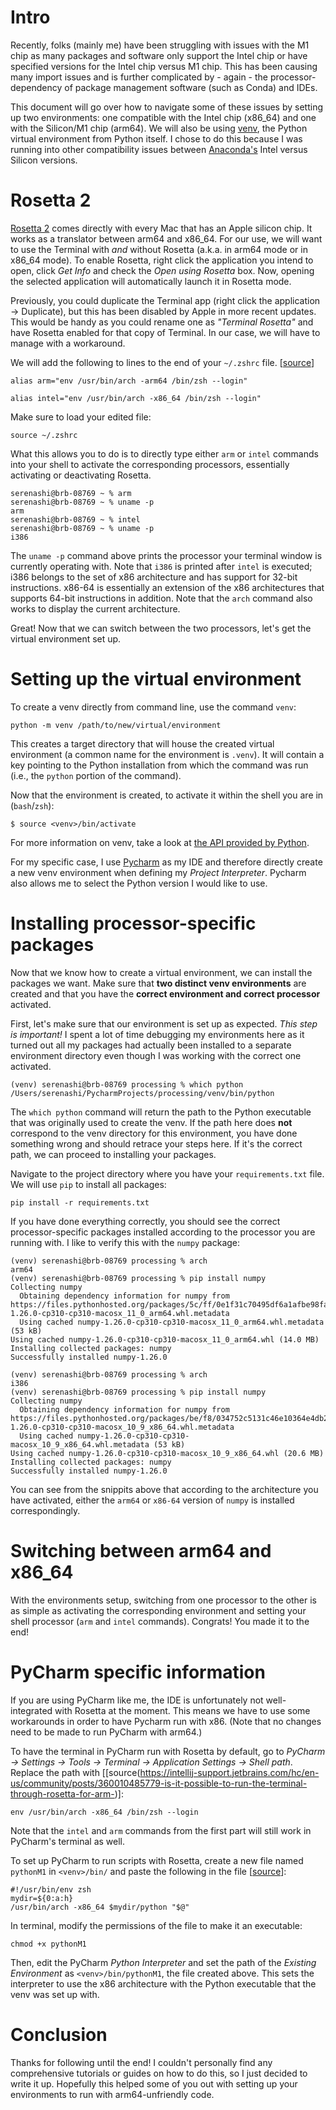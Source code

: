 Intro
=====

Recently, folks (mainly me) have been struggling with issues with the M1 chip as many packages and software only 
support the Intel chip or have specified versions for the Intel chip versus M1 chip. This has been causing many import issues
and is further complicated by - again - the processor-dependency of package management software (such as Conda) and IDEs.

This document will go over how to navigate some of these issues by setting up two environments: one compatible with the
Intel chip (x86_64) and one with the Silicon/M1 chip (arm64). We will also be using [venv](https://docs.python.org/3/library/venv.html),
the Python virtual environment from Python itself. I chose to do this because I was running into other compatibility issues between
[Anaconda's](https://www.anaconda.com/) Intel versus Silicon versions.

Rosetta 2
=========

[Rosetta 2](https://support.apple.com/en-us/HT211861) comes directly with every Mac that has an Apple silicon chip. It works as a translator 
between arm64 and x86_64. For our use, we will want to use the Terminal with _and_ without Rosetta (a.k.a. in arm64 mode or in x86_64 mode).
To enable Rosetta, right click the application you intend to open, click _Get Info_ and check the _Open using Rosetta_ box. Now, opening the 
selected application will automatically launch it in Rosetta mode.

Previously, you could duplicate the Terminal app (right click the application -> Duplicate), but this has been disabled by Apple in more
recent updates. This would be handy as you could rename one as _"Terminal Rosetta"_ and have Rosetta enabled for that copy of Terminal.
In our case, we will have to manage with a workaround.

We will add the following to lines to the end of your `~/.zshrc` file. [[source](https://stackoverflow.com/questions/74198234/duplication-of-terminal-in-macos-ventura)]

```
alias arm="env /usr/bin/arch -arm64 /bin/zsh --login" 

alias intel="env /usr/bin/arch -x86_64 /bin/zsh --login"
```

Make sure to load your edited file:

```
source ~/.zshrc
```

What this allows you to do is to directly type either `arm` or `intel` commands into your shell to activate the corresponding 
processors, essentially activating or deactivating Rosetta.

```
serenashi@brb-08769 ~ % arm
serenashi@brb-08769 ~ % uname -p
arm
serenashi@brb-08769 ~ % intel
serenashi@brb-08769 ~ % uname -p
i386
```

The `uname -p` command above prints the processor your terminal window is currently operating with. Note that `i386` is printed 
after `intel` is executed; i386 belongs to the set of x86 architecture and has support for 32-bit instructions. x86-64 is essentially
an extension of the x86 architectures that supports 64-bit instructions in addition. Note that the `arch` command also works to display
the current architecture.

Great! Now that we can switch between the two processors, let's get the virtual environment set up.

Setting up the virtual environment
==================================

To create a venv directly from command line, use the command `venv`:

```
python -m venv /path/to/new/virtual/environment
```

This creates a target directory that will house the created virtual environment (a common name for the environment is `.venv`). 
It will contain a key pointing to the Python installation from which the command was run (i.e., the `python` portion of the command).

Now that the environment is created, to activate it within the shell you are in (`bash`/`zsh`):

```
$ source <venv>/bin/activate
```

For more information on venv, take a look at [the API provided by Python](https://docs.python.org/3/library/venv.html).

For my specific case, I use [Pycharm](https://www.jetbrains.com/pycharm/) as my IDE and therefore directly create a new venv environment 
when defining my _Project Interpreter_. Pycharm also allows me to select the Python version I would like to use.

Installing processor-specific packages
======================================

Now that we know how to create a virtual environment, we can install the packages we want. Make sure that **two distinct venv environments**
are created and that you have the **correct environment and correct processor** activated.

First, let's make sure that our environment is set up as expected. _This step is important!_ I spent a lot of time debugging my environments
here as it turned out all my packages had actually been installed to a separate environment directory even though I was working with the correct
one activated.

```
(venv) serenashi@brb-08769 processing % which python
/Users/serenashi/PycharmProjects/processing/venv/bin/python
```

The `which python` command will return the path to the Python executable that was originally used to create the venv. If the path here
does **not** correspond to the venv directory for this environment, you have done something wrong and should retrace your steps here.
If it's the correct path, we can proceed to installing your packages.

Navigate to the project directory where you have your `requirements.txt` file. We will use `pip` to install all packages:

```
pip install -r requirements.txt
```

If you have done everything correctly, you should see the correct processor-specific packages installed according to the processor you are
running with. I like to verify this with the `numpy` package:

```
(venv) serenashi@brb-08769 processing % arch
arm64
(venv) serenashi@brb-08769 processing % pip install numpy
Collecting numpy
  Obtaining dependency information for numpy from https://files.pythonhosted.org/packages/5c/ff/0e1f31c70495df6a1afbe98fa237f36e6fb7c5443fcb9a53f43170e5814c/numpy-1.26.0-cp310-cp310-macosx_11_0_arm64.whl.metadata
  Using cached numpy-1.26.0-cp310-cp310-macosx_11_0_arm64.whl.metadata (53 kB)
Using cached numpy-1.26.0-cp310-cp310-macosx_11_0_arm64.whl (14.0 MB)
Installing collected packages: numpy
Successfully installed numpy-1.26.0
```

```
(venv) serenashi@brb-08769 processing % arch
i386
(venv) serenashi@brb-08769 processing % pip install numpy
Collecting numpy
  Obtaining dependency information for numpy from https://files.pythonhosted.org/packages/be/f8/034752c5131c46e10364e4db241974f2eb6bb31bbfc4335344c19e17d909/numpy-1.26.0-cp310-cp310-macosx_10_9_x86_64.whl.metadata
  Using cached numpy-1.26.0-cp310-cp310-macosx_10_9_x86_64.whl.metadata (53 kB)
Using cached numpy-1.26.0-cp310-cp310-macosx_10_9_x86_64.whl (20.6 MB)
Installing collected packages: numpy
Successfully installed numpy-1.26.0
```

You can see from the snippits above that according to the architecture you have activated, either the `arm64` or `x86-64` version of `numpy` is 
installed correspondingly.

Switching between arm64 and x86_64
==================================

With the environments setup, switching from one processor to the other is as simple as activating the corresponding environment and setting your 
shell processor (`arm` and `intel` commands). Congrats! You made it to the end!

PyCharm specific information
============================

If you are using PyCharm like me, the IDE is unfortunately not well-integrated with Rosetta at the moment. This means we have to use
some workarounds in order to have Pycharm run with x86. (Note that no changes need to be made to run PyCharm with arm64.)

To have the terminal in PyCharm run with Rosetta by default, go to _PyCharm -> Settings -> Tools -> Terminal -> Application Settings -> Shell 
path_. Replace the path with 
[[source(https://intellij-support.jetbrains.com/hc/en-us/community/posts/360010485779-is-it-possible-to-run-the-terminal-through-rosetta-for-arm-)]:

```
env /usr/bin/arch -x86_64 /bin/zsh --login
```

Note that the `intel` and `arm` commands from the first part will still work in PyCharm's terminal as well.

To set up PyCharm to run scripts with Rosetta, create a new file named `pythonM1` in `<venv>/bin/` and paste the following in the file 
[[source](https://youtrack.jetbrains.com/issue/PY-46290/Allow-running-Python-under-Rosetta-2-in-PyCharm-for-Apple-Silicon)]: 

```
#!/usr/bin/env zsh
mydir=${0:a:h}
/usr/bin/arch -x86_64 $mydir/python "$@"
```

In terminal, modify the permissions of the file to make it an executable:

```
chmod +x pythonM1
```

Then, edit the PyCharm _Python Interpreter_ and set the path of the _Existing Environment_ as `<venv>/bin/pythonM1`, the file created above.
This sets the interpreter to use the x86 architecture with the Python executable that the venv was set up with.

Conclusion
==========

Thanks for following until the end! I couldn't personally find any comprehensive tutorials or guides on how to do this, so I just decided to write 
it up. Hopefully this helped some of you out with setting up your environments to run with arm64-unfriendly code.
